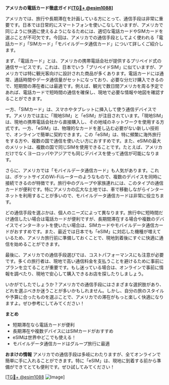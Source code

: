 **アメリカの電話カード徹底ガイド[[TG💪+ @esim1088](https://t.me/s/esim1088)]**

アメリカでは、旅行や長期滞在を計画している方にとって、通信手段は非常に重要です。日本では日常的にスマートフォンを使いこなしていますが、アメリカで同じように快適に使えるようになるためには、適切な電話カードやSIMカードを選ぶことが不可欠です。今回は、アメリカでの通信手段としてよく使われる「電話カード」「SIMカード」「モバイルデータ通信カード」について詳しくご紹介します。

まず、「電話カード」とは、アメリカの携帯電話会社が提供するプリペイド式の通信サービスです。これは、日本でいう「プリペイドSIM」に似ていますが、アメリカでは特に観光客向けに設計された商品が多くあります。電話カードには通常、通話時間やデータ通信量がセットになっており、必要な分だけ購入できるので、短期間の滞在者には最適です。例えば、観光で数日間アメリカを周る予定であれば、電話カードで短時間の通信を確保し、現地で必要な情報や地図を確認することができます。

一方、「SIMカード」は、スマホやタブレットに挿入して使う通信デバイスです。アメリカでは主に「現地SIM」と「eSIM」が注目されています。「現地SIM」は、現地の携帯電話会社から直接購入し、その地域のネットワークを使用する方式です。一方、「eSIM」は、物理的なカードを差し込む必要がない新しい技術で、オンラインで簡単に契約できます。この「eSIM」は、特に頻繁に海外旅行をする方や、複数の国で通信を使いたい方におすすめです。また、eSIMの最大のメリットは、複数の国で同じSIMを使用できることです。たとえば、アメリカだけでなくヨーロッパやアジアでも同じデバイスを使って通信が可能になります。

さらに、アメリカでは「モバイルデータ通信カード」も人気があります。これは、ポケットサイズのWi-Fiルーターのようなもので、複数のデバイスを同時に接続できるのが特徴です。旅行中のグループや家族連れには、このタイプの通信カードが便利です。特にアメリカの広大な土地では、車で移動しながらインターネットを利用することが多いので、モバイルデータ通信カードは非常に役立ちます。

どの通信手段を選ぶかは、個人のニーズによって異なります。旅行中に短時間だけ通信したい場合は電話カードが便利ですが、長期間滞在する場合や複数のデバイスでインターネットを使いたい場合は、SIMカードやモバイルデータ通信カードがおすすめです。また、最近では日本でも「eSIM」に対応した機種が増えているため、アメリカ旅行前に準備しておくことで、現地到着後にすぐに快適に通信を始めることができます。

最後に、アメリカでの通信手段選びでは、コストパフォーマンスにも注意が必要です。多くの旅行者は、現地で高い通信料金を支払うことを避けるために事前にプランを立てることが重要です。もし迷っている場合は、オンラインで事前に情報を調べたり、現地で安心して購入できるお店を探したりしましょう。

いかがでしたでしょうか？アメリカでの通信手段にはさまざまな選択肢があり、どれを選ぶべきか迷うことが多いかもしれません。しかし、自分の旅のスタイルや予算に合ったものを選ぶことで、アメリカでの滞在がもっと楽しく快適になりますよ。ぜひ参考にしてみてください！

**まとめ**
- 短期滞在なら電話カードが便利
- 長期滞在や複数デバイスにはSIMカードがおすすめ
- eSIMは世界中どこでも使える！
- モバイルデータ通信カードはグループ旅行に最適

**おまけの情報**
アメリカでの通信手段は多岐にわたりますが、全てオンラインで簡単に手に入れることができます。特に「eSIM」は、現地に到着する前から準備ができてとても便利です。ぜひ試してみてください！

[[TG💪+ @esim1088](https://t.me/s/esim1088) ![Image](https://i.postimg.cc/Y0z9fWf4/image.png)]